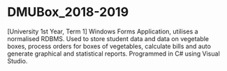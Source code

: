 # DMUBox_2018-2019
[University 1st Year, Term 1] Windows Forms Application, utilises a normalised RDBMS. Used to store student data and data on vegetable boxes, process orders for boxes of vegetables, calculate bills and auto generate graphical and statistical reports. Programmed in C# using Visual Studio.
